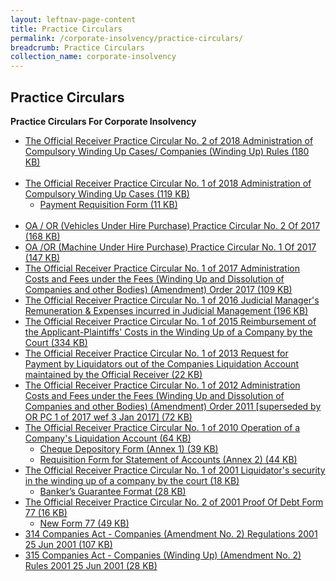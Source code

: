 ```yaml
---
layout: leftnav-page-content
title: Practice Circulars
permalink: /corporate-insolvency/practice-circulars/
breadcrumb: Practice Circulars
collection_name: corporate-insolvency
---
```


Practice Circulars
---

**Practice Circulars For Corporate Insolvency**

<ul>
  <li><a href="" target="_blank">The Official Receiver Practice Circular No. 2 of 2018 Administration of Compulsory Winding Up Cases/ Companies (Winding Up) Rules (180 KB)</a></li><br>
  <li>
    <a href="" target="_blank">The Official Receiver Practice Circular No. 1 of 2018 Administration of Compulsory Winding Up Cases (119 KB)</a>
    <ul>
      <li>
        <a href="" target="_blank">Payment Requisition Form (11 KB)</a>
      </li>
    </ul>
  </li><br>
  <li>
    <a href="" target="_blank">OA / OR (Vehicles Under Hire Purchase) Practice Circular No. 2 Of 2017 (168 KB)</a>
  </li>
  <li>
    <a href="" target="_blank">OA /OR (Machine Under Hire Purchase) Practice Circular No. 1 Of 2017 (147 KB)</a>
  </li>
  <li>
    <a href="" target="_blank">The Official Receiver Practice Circular No. 1 of 2017 Administration Costs and Fees under the Fees (Winding Up and Dissolution of Companies and other Bodies) (Amendment) Order 2017 (109 KB)</a>
  </li>
  <li>
    <a href="" target="_blank">The Official Receiver Practice Circular No. 1 of 2016 Judicial Manager's Remuneration & Expenses incurred in Judicial Management (196 KB)</a>
  </li>
  <li>
    <a href="" target="_blank">The Official Receiver Practice Circular No. 1 of 2015 Reimbursement of the Applicant-Plaintiffs' Costs in the Winding Up of a Company by the Court (334 KB)</a>
  </li>
  <li>
    <a href="" target="_blank">The Official Receiver Practice Circular No. 1 of 2013 Request for Payment by Liquidators out of the Companies Liquidation Account maintained by the Official Receiver (22 KB)
</a>
  </li>
  <li>
    <a href="" target="_blank">The Official Receiver Practice Circular No. 1 of 2012 Administration Costs and Fees under the Fees (Winding Up and Dissolution of Companies and other Bodies) (Amendment) Order 2011 [superseded by OR PC 1 of 2017 wef 3 Jan 2017] (72 KB)</a>
  </li>
  <li>
    <a href="" target="_blank">The Official Receiver Practice Circular No. 1 of 2010 Operation of a Company's Liquidation Account (64 KB)</a>
    <ul>
      <li>
        <a href="" target="_blank">Cheque Depository Form (Annex 1) (39 KB)</a>
      </li>
      <li>
        <a href="" target="_blank">Requisition Form for Statement of Accounts (Annex 2) (44 KB)</a>
      </li>
    </ul>
  </li>
  <li>
    <a href="" target="_blank">The Official Receiver Practice Circular No. 1 of 2001 Liquidator's security in the winding up of a company by the court (18 KB)</a>
    <ul>
      <li>
        <a href="" target="_blank">Banker’s Guarantee Format (28 KB)</a>
      </li>
    </ul>
  </li>
  <li>
    <a href="" target="_blank">The Official Receiver Practice Circular No. 2 of 2001 Proof Of Debt Form 77 (16 KB)</a>
    <ul>
      <li>
        <a href="" target="_blank">New Form 77 (49 KB)</a>
      </li>
    </ul>
  </li>
  <li><a href="" target="_blank">314 Companies Act - Companies (Amendment No. 2) Regulations 2001 25 Jun 2001 (107 KB)</a></li>
  <li><a href="" target="_blank">315 Companies Act - Companies (Winding Up) (Amendment No. 2) Rules 2001 25 Jun 2001 (28 KB)</a></li>
</ul>
